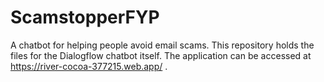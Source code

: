 # ScamstopperFYP
A chatbot for helping people avoid email scams. This repository holds the files for the Dialogflow chatbot itself. The application can be accessed at https://river-cocoa-377215.web.app/ .
